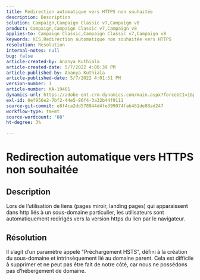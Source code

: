 ```yaml
---
title: Redirection automatique vers HTTPS non souhaitée
description: Description
solution: Campaign,Campaign Classic v7,Campaign v8
product: Campaign,Campaign Classic v7,Campaign v8
applies-to: Campaign Classic,Campaign Classic v7,Campaign v8
keywords: KCS,Redirection automatique non souhaitée vers HTTPS
resolution: Resolution
internal-notes: null
bug: false
article-created-by: Ananya Kuthiala
article-created-date: 5/7/2022 4:00:39 PM
article-published-by: Ananya Kuthiala
article-published-date: 5/7/2022 4:01:51 PM
version-number: 1
article-number: KA-19401
dynamics-url: https://adobe-ent.crm.dynamics.com/main.aspx?forceUCI=1&pagetype=entityrecord&etn=knowledgearticle&id=0a8b07d3-1ece-ec11-a7b5-0022480a8e40
exl-id: 0ef956e2-7bf2-44e5-86f4-3a32b44f9111
source-git-commit: e8f4ca2dd578944d4fe399074fab461de88ad247
workflow-type: tm+mt
source-wordcount: '88'
ht-degree: 3%

---
```


# Redirection automatique vers HTTPS non souhaitée

## Description

Lors de l’utilisation de liens (pages miroir, landing pages) qui apparaissent dans http liés à un sous-domaine particulier, les utilisateurs sont automatiquement redirigés vers la version https du lien par le navigateur.

## Résolution


Il s’agit d’un paramètre appelé &quot;Préchargement HSTS&quot;, défini à la création du sous-domaine et intrinsèquement lié au domaine parent. Cela est difficile à supprimer et ne peut pas être fait de notre côté, car nous ne possédons pas d’hébergement de domaine.
